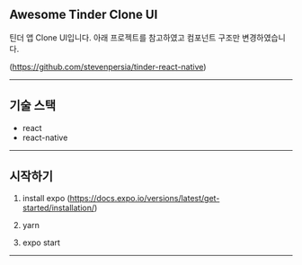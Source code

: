 ## Awesome Tinder Clone UI

틴더 앱 Clone UI입니다. 아래 프로젝트를 참고하였고 컴포넌트 구조만 변경하였습니다.

(https://github.com/stevenpersia/tinder-react-native)

---

## 기술 스택

- react
- react-native

---

## 시작하기

1. install expo
   (https://docs.expo.io/versions/latest/get-started/installation/)

2. yarn
3. expo start

---
